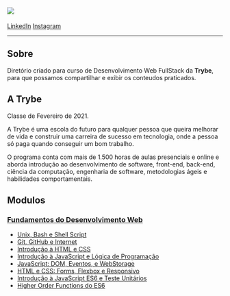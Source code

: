 <h1 aling="center">
  <img src="https://ik.imagekit.io/sergiomos/trybe_oxSPVAAygK.jpeg">
</h1>

[LinkedIn](https://www.linkedin.com/in/sergiomos/)
[Instagram](https://www.instagram.com/sergio_mdo/)

---

## Sobre

Diretório criado para curso de Desenvolvimento Web FullStack da **Trybe**, para que possamos compartilhar e exibir os conteudos praticados.

## A Trybe

Classe de Fevereiro de 2021.

A Trybe é uma escola do futuro para qualquer pessoa que queira melhorar de vida e construir uma carreira de sucesso em tecnologia, onde a pessoa só paga quando conseguir um bom trabalho.

O programa conta com mais de 1.500 horas de aulas presenciais e online e aborda introdução ao desenvolvimento de software, front-end, back-end, ciência da computação, engenharia de software, metodologias ágeis e habilidades comportamentais.

## Modulos

### [Fundamentos do Desenvolvimento Web](/fundamentos-do-desenvolvimento-web)

- [Unix, Bash e Shell Script](/fundamentos-do-desenvolvimento-web)
- [Git, GitHub e Internet](/fundamentos-do-desenvolvimento-web)
- [Introdução à HTML e CSS](/fundamentos-do-desenvolvimento-web/bloco_3)
- [Introdução à JavaScript e Lógica de Programação](/fundamentos-do-desenvolvimento-web/bloco_4)
- [JavaScript: DOM, Eventos, e WebStorage](/fundamentos-do-desenvolvimento-web/bloco_5)
- [HTML e CSS: Forms, Flexbox e Responsivo](/fundamentos-do-desenvolvimento-web/bloco_6)
- [Introdução à JavaScript ES6 e Teste Unitários](/fundamentos-do-desenvolvimento-web/bloco_7)
- [Higher Order Functions do ES6](/fundamentos-do-desenvolvimento-web/bloco_8)
